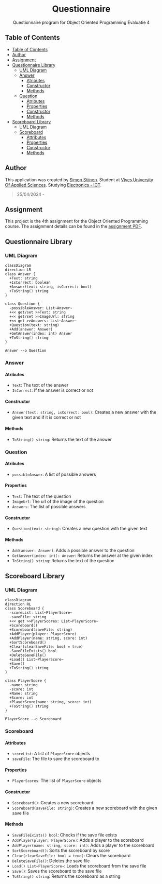 <h1 align="center">Questionnaire</h1>

<p align="center">
Questionnaire program for Object Oriented Programming Evaluatie 4
</p>

## Table of Contents

- [Table of Contents](#table-of-contents)
- [Author](#author)
- [Assignment](#assignment)
- [Questionnaire Library](#questionnaire-library)
  - [UML Diagram](#uml-diagram)
  - [Answer](#answer)
    - [Atributes](#atributes)
    - [Constructor](#constructor)
    - [Methods](#methods)
  - [Question](#question)
    - [Atributes](#atributes-1)
    - [Properties](#properties)
    - [Constructor](#constructor-1)
    - [Methods](#methods-1)
- [Scoreboard Library](#scoreboard-library)
  - [UML Diagram](#uml-diagram-1)
  - [Scoreboard](#scoreboard)
    - [Attributes](#attributes)
    - [Properties](#properties-1)
    - [Constructor](#constructor-2)
    - [Methods](#methods-2)

## Author

This application was created by [Simon Stijnen](https://github.com/SimonStnn). Student at [Vives University Of Applied Sciences](https://www.vives.be/nl/over-vives/campussen/vives-brugge-xaverianenstraat). Studying [Electronics - ICT](https://www.vives.be/nl/technology/elektronica-ict).

> 25/04/2024 -

## Assignment

This project is the 4th assignment for the Object Oriented Programming course. The assignment details can be found in the [assignment PDF](./Permanente%20evaluatie%204%20-%202024%20-%20versie%20a.pdf).

## Questionnaire Library

### UML Diagram

```mermaid
classDiagram
direction LR
class Answer {
  +Text: string
  +IsCorrect: boolean
  +Answer(text: string, isCorrect: bool)
  +ToString() string
}

class Question {
  -possibleAnswer: List~Answer~
  +<< get/set >>Text: string
  +<< get/set >>ImageUrl: string
  +<< get >>Answers: List~Answer~
  +Question(text: string)
  +Add(answer: Answer)
  +GetAnswer(index: int) Answer
  +ToString() string
}

Answer --o Question
```

### Answer

#### Atributes

- `Text`: The text of the answer
- `IsCorrect`: If the answer is correct or not

#### Constructor

- `Answer(text: string, isCorrect: bool)`: Creates a new answer with the given text and if it is correct or not

#### Methods

- `ToString() string`: Returns the text of the answer

### Question

#### Atributes

- `possibleAnswer`: A list of possible answers

#### Properties

- `Text`: The text of the question
- `ImageUrl`: The url of the image of the question
- `Answers`: The list of possible answers

#### Constructor

- `Question(text: string)`: Creates a new question with the given text

#### Methods

- `Add(answer: Answer)`: Adds a possible answer to the question
- `GetAnswer(index: int): Answer`: Returns the answer at the given index
- `ToString() string`: Returns the text of the question

## Scoreboard Library

### UML Diagram

```mermaid
classDiagram
direction RL
class Scoreboard {
  -scoreList: List~PlayerScore~
  -saveFile: string
  +<< get >>PlayerScores: List~PlayerScore~
  +Scoreboard()
  +Scoreboard(saveFile: string)
  +AddPlayer(player: PlayerScore)
  +AddPlayer(name: string, score: int)
  +SortScoreboard()
  +Clear(clearSaveFile: bool = true)
  -SaveFileExists() bool
  +DeleteSaveFile()
  +Load() List~PlayerScore~
  +Save()
  +ToString() string
}

class PlayerScore {
  -name: string
  -score: int
  +Name: string
  +Score: int
  +PlayerScore(name: string, score: int)
  +ToString() string
}

PlayerScore --o Scoreboard
```

### Scoreboard

#### Attributes

- `scoreList`: A list of `PlayerScore` objects
- `saveFile`: The file to save the scoreboard to

#### Properties

- `PlayerScores`: The list of `PlayerScore` objects

#### Constructor

- `Scoreboard()`: Creates a new scoreboard
- `Scoreboard(saveFile: string)`: Creates a new scoreboard with the given save file

#### Methods

- `SaveFileExists() bool`: Checks if the save file exists
- `AddPlayer(player: PlayerScore)`: Adds a player to the scoreboard
- `AddPlayer(name: string, score: int)`: Adds a player to the scoreboard
- `SortScoreboard()`: Sorts the scoreboard by score
- `Clear(clearSaveFile: bool = true)`: Clears the scoreboard
- `DeleteSaveFile()`: Deletes the save file
- `Load() List~PlayerScore~`: Loads the scoreboard from the save file
- `Save()`: Saves the scoreboard to the save file
- `ToString() string`: Returns the scoreboard as a string
